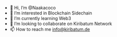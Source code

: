 - 👋 Hi, I’m @Naakacoco
- 👀 I’m interested in Blockchain Sidechain
- 🌱 I’m currently learning Web3
- 💞️ I’m looking to collaborate on Kiribatum Network
- 📫 How to reach me info@kiribatum.de

<!---
Naakacoco/Naakacoco is a ✨ special ✨ repository because its `README.md` (this file) appears on your GitHub profile.
You can click the Preview link to take a look at your changes.
--->
